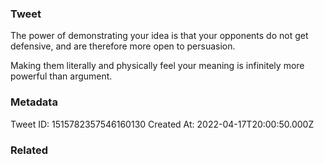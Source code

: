 ### Tweet
The power of demonstrating your idea is that your opponents do not get defensive, and are therefore more open to persuasion.

Making them literally and physically feel your meaning is infinitely more powerful than argument.

### Metadata
Tweet ID: 1515782357546160130
Created At: 2022-04-17T20:00:50.000Z

### Related

